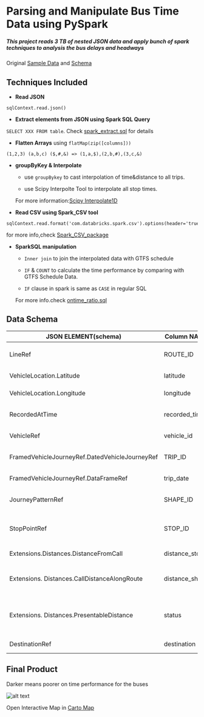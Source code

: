 # Parsing and Manipulate Bus Time Data using PySpark

##### This project reads 3 TB of nested JSON data and apply bunch of spark techniques to analysis the bus delays and headways
Original [Sample Data](https://raw.githubusercontent.com/sarangof/Bus-Capstone/master/Spark/test.jsons) and [Schema](https://github.com/sarangof/Bus-Capstone/blob/master/Spark/schema.txt)
## Techniques Included

- __Read JSON__
```
sqlContext.read.json()
```
- __Extract elements from JSON using Spark SQL Query__

`SELECT XXX FROM table`. Check [spark_extract.sql](https://github.com/sarangof/Bus-Capstone/blob/master/Spark/spark_extract.sql) for details


- __Flatten Arrays__ using `flatMap(zip([columns]))`
```
(1,2,3) (a,b,c) ($,#,&) => (1,a,$),(2,b,#),(3,c,&)
```
- __groupByKey & Interpolate__

  * use `groupBykey` to cast interpolation of time&distance to all trips.

  * use Scipy Interpolte Tool to interpolate all stop times.

  For more information:[Scipy Interpolate1D](http://docs.scipy.org/doc/scipy/reference/generated/scipy.interpolate.interp1d.html#scipy.interpolate.interp1d)

- __Read CSV using Spark_CSV tool__
```
sqlContext.read.format('com.databricks.spark.csv').options(header='true').load()
```
for more info,check [Spark_CSV_package](https://github.com/databricks/spark-csv)

- __SparkSQL manipulation__

   * `Inner join`  to join the interpolated data with GTFS schedule

   * `IF` & `COUNT` to calculate the time performance by comparing with GTFS Schedule Data.

    *   `IF` clause in spark is same as `CASE` in regular SQL

    For more info.check [ontime_ratio.sql](https://github.com/sarangof/Bus-Capstone/blob/master/Spark/ontime_ratio/ontime_ratio.sql)

## Data Schema
| JSON ELEMENT(schema)                           | Column NAME    | explanation                                   |
|------------------------------------------------|----------------|-----------------------------------------------|
| LineRef                                        | ROUTE_ID       | Name of bus line(B42)                         |
| VehicleLocation.Latitude                       | latitude       | latitude of record                            |
| VehicleLocation.Longitude                      | longitude      | longitude of record                           |
| RecordedAtTime                                 | recorded_time  | What time it get recorded                     |
| VehicleRef                                     | vehicle_id     | ID of vehicle                                 |
| FramedVehicleJourneyRef.DatedVehicleJourneyRef | TRIP_ID        | Same as trip_id in GTFS*                      |
| FramedVehicleJourneyRef.DataFrameRef           | trip_date      | Date of the trip                              |
| JourneyPatternRef                              | SHAPE_ID       | Same as shape_id in GTFS*                     |
| StopPointRef                                   | STOP_ID        | Id of next stop(Same as stop_id in GTFS)      |
| Extensions.Distances.DistanceFromCall          | distance_stop  | Distance to next stop                         |
| Extensions. Distances.CallDistanceAlongRoute   | distance_shape | Stop_s total distance along the shape         |
| Extensions. Distances.PresentableDistance      | status         | Report the current status of bus to next stop |
| DestinationRef                                 | destination    | Headsign of bus                               |
## Final Product
Darker means poorer on time performance for the buses

![alt text](https://github.com/sarangof/Bus-Capstone/blob/master/plots/on_time_performance_stops.png "Sample of on time performance")

Open Interactive Map in [Carto Map](https://saf537.carto.com/viz/c21efdeb-ec45-45f2-b2d3-c47993bb89ff/public_map)
